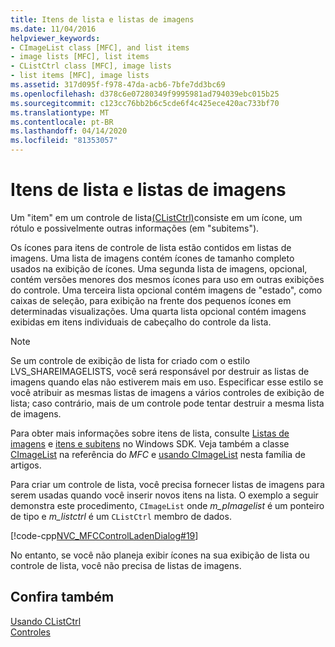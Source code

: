 ```yaml
---
title: Itens de lista e listas de imagens
ms.date: 11/04/2016
helpviewer_keywords:
- CImageList class [MFC], and list items
- image lists [MFC], list items
- CListCtrl class [MFC], image lists
- list items [MFC], image lists
ms.assetid: 317d095f-f978-47da-acb6-7bfe7dd3bc69
ms.openlocfilehash: d378c6e07280349f9995981ad794039ebc015b25
ms.sourcegitcommit: c123cc76bb2b6c5cde6f4c425ece420ac733bf70
ms.translationtype: MT
ms.contentlocale: pt-BR
ms.lasthandoff: 04/14/2020
ms.locfileid: "81353057"
---
```

# <a name="list-items-and-image-lists"></a>Itens de lista e listas de imagens

Um "item" em um controle de lista[(CListCtrl)](../mfc/reference/clistctrl-class.md)consiste em um ícone, um rótulo e possivelmente outras informações (em "subitems").

Os ícones para itens de controle de lista estão contidos em listas de imagens. Uma lista de imagens contém ícones de tamanho completo usados na exibição de ícones. Uma segunda lista de imagens, opcional, contém versões menores dos mesmos ícones para uso em outras exibições do controle. Uma terceira lista opcional contém imagens de "estado", como caixas de seleção, para exibição na frente dos pequenos ícones em determinadas visualizações. Uma quarta lista opcional contém imagens exibidas em itens individuais de cabeçalho do controle da lista.

> [!NOTE]
> Se um controle de exibição de lista for criado com o estilo LVS_SHAREIMAGELISTS, você será responsável por destruir as listas de imagens quando elas não estiverem mais em uso. Especificar esse estilo se você atribuir as mesmas listas de imagens a vários controles de exibição de lista; caso contrário, mais de um controle pode tentar destruir a mesma lista de imagens.

Para obter mais informações sobre itens de lista, consulte [Listas de imagens](/windows/win32/Controls/using-list-view-controls) e [itens e subitens](/windows/win32/Controls/using-list-view-controls) no Windows SDK. Veja também a classe [CImageList](../mfc/reference/cimagelist-class.md) na referência do *MFC* e [usando CImageList](../mfc/using-cimagelist.md) nesta família de artigos.

Para criar um controle de lista, você precisa fornecer listas de imagens para serem usadas quando você inserir novos itens na lista. O exemplo a seguir demonstra este procedimento, `CImageList` onde *m_pImagelist* é um ponteiro de tipo e *m_listctrl* é um `CListCtrl` membro de dados.

[!code-cpp[NVC_MFCControlLadenDialog#19](../mfc/codesnippet/cpp/list-items-and-image-lists_1.cpp)]

No entanto, se você não planeja exibir ícones na sua exibição de lista ou controle de lista, você não precisa de listas de imagens.

## <a name="see-also"></a>Confira também

[Usando CListCtrl](../mfc/using-clistctrl.md)<br/>
[Controles](../mfc/controls-mfc.md)
